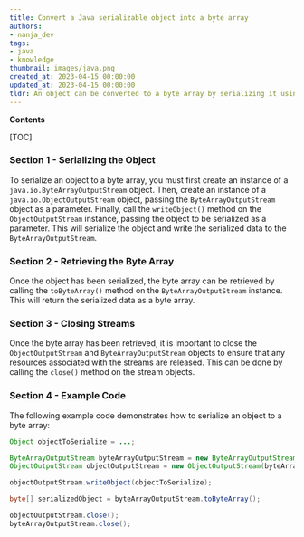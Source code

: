 ```yaml
---
title: Convert a Java serializable object into a byte array
authors:
- nanja_dev
tags:
- java
- knowledge
thumbnail: images/java.png
created_at: 2023-04-15 00:00:00
updated_at: 2023-04-15 00:00:00
tldr: An object can be converted to a byte array by serializing it using the ObjectOutputStream class.
---
```


**Contents**

[TOC]

### Section 1 - Serializing the Object

To serialize an object to a byte array, you must first create an instance of a `java.io.ByteArrayOutputStream` object. Then, create an instance of a `java.io.ObjectOutputStream` object, passing the `ByteArrayOutputStream` object as a parameter. Finally, call the `writeObject()` method on the `ObjectOutputStream` instance, passing the object to be serialized as a parameter. This will serialize the object and write the serialized data to the `ByteArrayOutputStream`.

### Section 2 - Retrieving the Byte Array

Once the object has been serialized, the byte array can be retrieved by calling the `toByteArray()` method on the `ByteArrayOutputStream` instance. This will return the serialized data as a byte array.

### Section 3 - Closing Streams

Once the byte array has been retrieved, it is important to close the `ObjectOutputStream` and `ByteArrayOutputStream` objects to ensure that any resources associated with the streams are released. This can be done by calling the `close()` method on the stream objects.

### Section 4 - Example Code

The following example code demonstrates how to serialize an object to a byte array:

```java
Object objectToSerialize = ...;

ByteArrayOutputStream byteArrayOutputStream = new ByteArrayOutputStream();
ObjectOutputStream objectOutputStream = new ObjectOutputStream(byteArrayOutputStream);

objectOutputStream.writeObject(objectToSerialize);

byte[] serializedObject = byteArrayOutputStream.toByteArray();

objectOutputStream.close();
byteArrayOutputStream.close();
```
